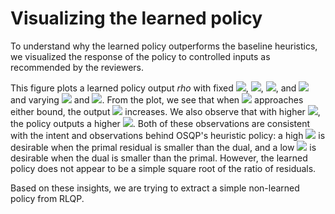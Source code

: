 # Visualizing the learned policy

To understand why the learned policy outperforms the baseline heuristics, we visualized the response of the policy to controlled inputs as recommended by the reviewers.

This figure plots a learned policy output $rho$ with fixed <img src="https://render.githubusercontent.com/render/math?math=Ax = z + 1">, <img src="https://render.githubusercontent.com/render/math?math=\rho_{prev} = 0.1">, <img src="https://render.githubusercontent.com/render/math?math=u_i = -10">, and <img src="https://render.githubusercontent.com/render/math?math=u_i = 10"> and varying <img src="https://render.githubusercontent.com/render/math?math=z"> and <img src="https://render.githubusercontent.com/render/math?math=y">.  From the plot, we see that when <img src="https://render.githubusercontent.com/render/math?math=z"> approaches either bound, the output <img src="https://render.githubusercontent.com/render/math?math=\rho"> increases.  We also observe that with higher <img src="https://render.githubusercontent.com/render/math?math=y">, the policy outputs a higher <img src="https://render.githubusercontent.com/render/math?math=\rho">.  Both of these observations are consistent with the intent and observations behind OSQP's heuristic policy: a high <img src="https://render.githubusercontent.com/render/math?math=\rho"> is desirable when the primal residual is smaller than the dual, and a low <img src="https://render.githubusercontent.com/render/math?math=\rho"> is desirable when the dual is smaller than the primal.  However, the learned policy does not appear to be a simple square root of the ratio of residuals.

Based on these insights, we are trying to extract a simple non-learned policy from RLQP.
